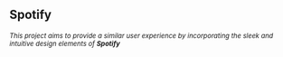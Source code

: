 <h2>Spotify</h2>
<sup><i>This project aims to provide a similar user experience by incorporating the sleek and intuitive design elements of <b style="color:📗;">Spotify</b></i></sup>
